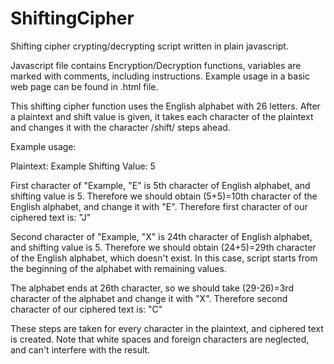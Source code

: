 # ShiftingCipher
Shifting cipher crypting/decrypting script written in plain javascript.

Javascript file contains Encryption/Decryption functions, variables are marked with comments, including instructions.
Example usage in a basic web page can be found in .html file.


This shifting cipher function uses the English alphabet with 26 letters. After a plaintext and shift value is given, it takes each character of the plaintext and changes it with the character /shift/ steps ahead.

Example usage:

Plaintext: Example
Shifting Value: 5

First character of "Example, "E" is 5th character of English alphabet, and shifting value is 5. Therefore we should obtain (5+5)=10th character of the English alphabet, and change it with "E".
Therefore first character of our ciphered text is: "J"

Second character of "Example, "X" is 24th character of English alphabet, and shifting value is 5. Therefore we should obtain (24+5)=29th character of the English alphabet, which doesn't exist. In this case, script starts from the beginning of the alphabet with remaining values.

The alphabet ends at 26th character, so we should take (29-26)=3rd character of the alphabet and change it with "X".
Therefore second character of our ciphered text is: "C"

These steps are taken for every character in the plaintext, and ciphered text is created. Note that white spaces and foreign characters are neglected, and can't interfere with the result.
